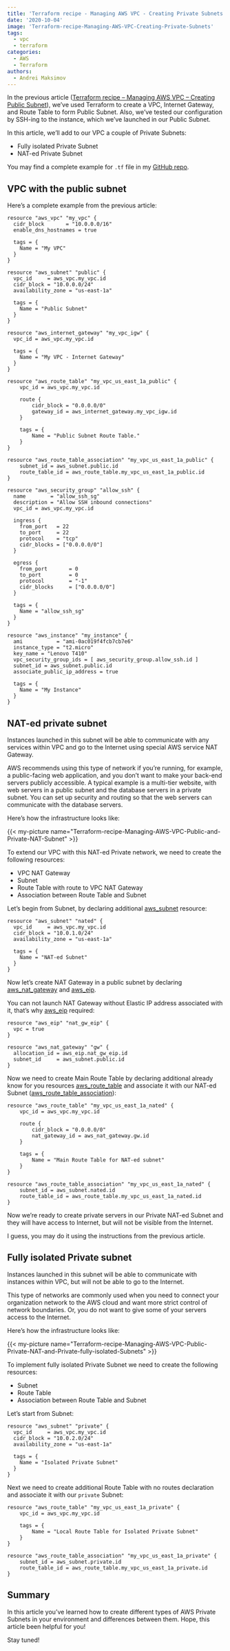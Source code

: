 ```yaml
---
title: 'Terraform recipe - Managing AWS VPC - Creating Private Subnets'
date: '2020-10-04'
image: 'Terraform-recipe-Managing-AWS-VPC-Creating-Private-Subnets'
tags:
  - vpc
  - terraform
categories:
  - AWS
  - Terraform
authors:
  - Andrei Maksimov
---
```


In the previous article ([Terraform recipe – Managing AWS VPC – Creating Public Subnet](https://hands-on.cloud/terraform-recipe-managing-aws-vpc-creating-public-subnet/)), we’ve used Terraform to create a VPC, Internet Gateway, and Route Table to form Public Subnet. Also, we’ve tested our configuration by SSH-ing to the instance, which we’ve launched in our Public Subnet.

In this article, we’ll add to our VPC a couple of Private Subnets:

* Fully isolated Private Subnet
* NAT-ed Private Subnet

You may find a complete example for `.tf` file in my [GitHub repo](https://github.com/andreivmaksimov/terraform-recipe-managing-aws-vpc-creating-private-subnets).

## VPC with the public subnet

Here’s a complete example from the previous article:

```hcl
resource "aws_vpc" "my_vpc" {
  cidr_block       = "10.0.0.0/16"
  enable_dns_hostnames = true

  tags = {
    Name = "My VPC"
  }
}

resource "aws_subnet" "public" {
  vpc_id     = aws_vpc.my_vpc.id
  cidr_block = "10.0.0.0/24"
  availability_zone = "us-east-1a"

  tags = {
    Name = "Public Subnet"
  }
}

resource "aws_internet_gateway" "my_vpc_igw" {
  vpc_id = aws_vpc.my_vpc.id

  tags = {
    Name = "My VPC - Internet Gateway"
  }
}

resource "aws_route_table" "my_vpc_us_east_1a_public" {
    vpc_id = aws_vpc.my_vpc.id

    route {
        cidr_block = "0.0.0.0/0"
        gateway_id = aws_internet_gateway.my_vpc_igw.id
    }

    tags = {
        Name = "Public Subnet Route Table."
    }
}

resource "aws_route_table_association" "my_vpc_us_east_1a_public" {
    subnet_id = aws_subnet.public.id
    route_table_id = aws_route_table.my_vpc_us_east_1a_public.id
}

resource "aws_security_group" "allow_ssh" {
  name        = "allow_ssh_sg"
  description = "Allow SSH inbound connections"
  vpc_id = aws_vpc.my_vpc.id

  ingress {
    from_port   = 22
    to_port     = 22
    protocol    = "tcp"
    cidr_blocks = ["0.0.0.0/0"]
  }

  egress {
    from_port       = 0
    to_port         = 0
    protocol        = "-1"
    cidr_blocks     = ["0.0.0.0/0"]
  }

  tags = {
    Name = "allow_ssh_sg"
  }
}

resource "aws_instance" "my_instance" {
  ami           = "ami-0ac019f4fcb7cb7e6"
  instance_type = "t2.micro"
  key_name = "Lenovo T410"
  vpc_security_group_ids = [ aws_security_group.allow_ssh.id ]
  subnet_id = aws_subnet.public.id
  associate_public_ip_address = true

  tags = {
    Name = "My Instance"
  }
}
```

## NAT-ed private subnet

Instances launched in this subnet will be able to communicate with any services within VPC and go to the Internet using special AWS service NAT Gateway.

AWS recommends using this type of network if you’re running, for example, a public-facing web application, and you don’t want to make your back-end servers publicly accessible. A typical example is a multi-tier website, with web servers in a public subnet and the database servers in a private subnet. You can set up security and routing so that the web servers can communicate with the database servers.

Here’s how the infrastructure looks like:

{{< my-picture name="Terraform-recipe-Managing-AWS-VPC-Public-and-Private-NAT-Subnet" >}}

To extend our VPC with this NAT-ed Private network, we need to create the following resources:

* VPC NAT Gateway
* Subnet
* Route Table with route to VPC NAT Gateway
* Association between Route Table and Subnet

Let’s begin from Subnet, by declaring additional [aws_subnet](https://www.terraform.io/docs/providers/aws/r/subnet.html) resource:

```hcl
resource "aws_subnet" "nated" {
  vpc_id     = aws_vpc.my_vpc.id
  cidr_block = "10.0.1.0/24"
  availability_zone = "us-east-1a"

  tags = {
    Name = "NAT-ed Subnet"
  }
}
```

Now let’s create NAT Gateway in a public subnet by declaring [aws_nat_gateway](https://www.terraform.io/docs/providers/aws/r/nat_gateway.html) and [aws_eip](https://www.terraform.io/docs/providers/aws/r/eip.html).

You can not launch NAT Gateway without Elastic IP address associated with it, that’s why [aws_eip](https://www.terraform.io/docs/providers/aws/r/eip.html) required:

```hcl
resource "aws_eip" "nat_gw_eip" {
  vpc = true
}

resource "aws_nat_gateway" "gw" {
  allocation_id = aws_eip.nat_gw_eip.id
  subnet_id     = aws_subnet.public.id
}
```

Now we need to create Main Route Table by declaring additional already know for you resources [aws_route_table](https://www.terraform.io/docs/providers/aws/r/route_table.html) and associate it with our NAT-ed Subnet ([aws_route_table_association](https://www.terraform.io/docs/providers/aws/r/route_table_association.html)):

```hcl
resource "aws_route_table" "my_vpc_us_east_1a_nated" {
    vpc_id = aws_vpc.my_vpc.id

    route {
        cidr_block = "0.0.0.0/0"
        nat_gateway_id = aws_nat_gateway.gw.id
    }

    tags = {
        Name = "Main Route Table for NAT-ed subnet"
    }
}

resource "aws_route_table_association" "my_vpc_us_east_1a_nated" {
    subnet_id = aws_subnet.nated.id
    route_table_id = aws_route_table.my_vpc_us_east_1a_nated.id
}
```

Now we’re ready to create private servers in our Private NAT-ed Subnet and they will have access to Internet, but will not be visible from the Internet.

I guess, you may do it using the instructions from the previous article.

## Fully isolated Private subnet

Instances launched in this subnet will be able to communicate with instances within VPC, but will not be able to go to the Internet.

This type of networks are commonly used when you need to connect your organization network to the AWS cloud and want more strict control of network boundaries. Or, you do not want to give some of your servers access to the Internet.

Here’s how the infrastructure looks like:

{{< my-picture name="Terraform-recipe-Managing-AWS-VPC-Public-Private-NAT-and-Private-fully-isolated-Subnets" >}}

To implement fully isolated Private Subnet we need to create the following resources:

* Subnet
* Route Table
* Association between Route Table and Subnet

Let’s start from Subnet:

```hcl
resource "aws_subnet" "private" {
  vpc_id     = aws_vpc.my_vpc.id
  cidr_block = "10.0.2.0/24"
  availability_zone = "us-east-1a"

  tags = {
    Name = "Isolated Private Subnet"
  }
}
```

Next we need to create additional Route Table with no routes declaration and associate it with our `private` Subnet:

```hcl
resource "aws_route_table" "my_vpc_us_east_1a_private" {
    vpc_id = aws_vpc.my_vpc.id

    tags = {
        Name = "Local Route Table for Isolated Private Subnet"
    }
}

resource "aws_route_table_association" "my_vpc_us_east_1a_private" {
    subnet_id = aws_subnet.private.id
    route_table_id = aws_route_table.my_vpc_us_east_1a_private.id
}
```

## Summary

In this article you’ve learned how to create different types of AWS Private Subnets in your environment and differences between them. Hope, this article been helpful for you!

Stay tuned!
